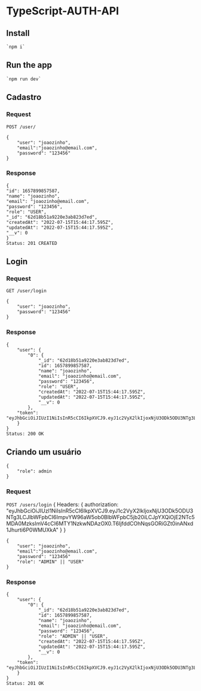# TypeScript-AUTH-API

## Install

    `npm i`

## Run the app

    `npm run dev`

## Cadastro

### Request

`POST /user/`

    {
        "user": "joaozinho",
        "email":"joaozinho@email.com",
        "password": "123456"
    }

### Response

    {
    "id": 1657899857587,
    "name": "joaozinho",
    "email": "joaozinho@email.com",
    "password": "123456",
    "role": "USER",
    "_id": "62d18b51a9220e3ab823d7ed",
    "createdAt": "2022-07-15T15:44:17.595Z",
    "updatedAt": "2022-07-15T15:44:17.595Z",
    "__v": 0
    }
    Status: 201 CREATED

## Login

### Request

`GET /user/login`

    {
        "user": "joaozinho",
        "password": "123456"
    }

### Response

    {
        "user": {
            "0": {
                "_id": "62d18b51a9220e3ab823d7ed",
                "id": 1657899857587,
                "name": "joaozinho",
                "email": "joaozinho@email.com",
                "password": "123456",
                "role": "USER",
                "createdAt": "2022-07-15T15:44:17.595Z",
                "updatedAt": "2022-07-15T15:44:17.595Z",
                "__v": 0
            },
        "token": "eyJhbGciOiJIUzI1NiIsInR5cCI6IkpXVCJ9.eyJ1c2VyX2lkIjoxNjU3ODk5ODU3NTg3LCJlbWFpbCI6ImpvYW96aW5ob0BlbWFpbC5jb20iLCJpYXQiOjE2NTc5MDA0MzksImV4cCI6MTY1NzkwNDAzOX0.T6IjfddCOhNqsGORiGZt0inANxd1Jhurti6P0WMUXkA"
        }
    }
    Status: 200 OK

## Criando um usuário
    {
        "role": admin
    }

### Request

`POST /users/login`
    {
        Headers: {
            authorization: "eyJhbGciOiJIUzI1NiIsInR5cCI6IkpXVCJ9.eyJ1c2VyX2lkIjoxNjU3ODk5ODU3NTg3LCJlbWFpbCI6ImpvYW96aW5ob0BlbWFpbC5jb20iLCJpYXQiOjE2NTc5MDA0MzksImV4cCI6MTY1NzkwNDAzOX0.T6IjfddCOhNqsGORiGZt0inANxd1Jhurti6P0WMUXkA" 
        }
    }

    {
        "user": "joaozinho",
        "email":"joaozinho@email.com",
        "password": "123456"
        "role": "ADMIN" || "USER"
    }

### Response

    {
        "user": {
            "0": {
                "_id": "62d18b51a9220e3ab823d7ed",
                "id": 1657899857587,
                "name": "joaozinho",
                "email": "joaozinho@email.com",
                "password": "123456",
                "role": "ADMIN" || "USER",
                "createdAt": "2022-07-15T15:44:17.595Z",
                "updatedAt": "2022-07-15T15:44:17.595Z",
                "__v": 0
            },
        "token": "eyJhbGciOiJIUzI1NiIsInR5cCI6IkpXVCJ9.eyJ1c2VyX2lkIjoxNjU3ODk5ODU3NTg3LCJlbWFpbCI6ImpvYW96aW5ob0BlbWFpbC5jb20iLCJpYXQiOjE2NTc5MDA0MzksImV4cCI6MTY1NzkwNDAzOX0.T6IjfddCOhNqsGORiGZt0inANxd1Jhurti6P0WMUXkA"
        }
    }
    Status: 201 OK

